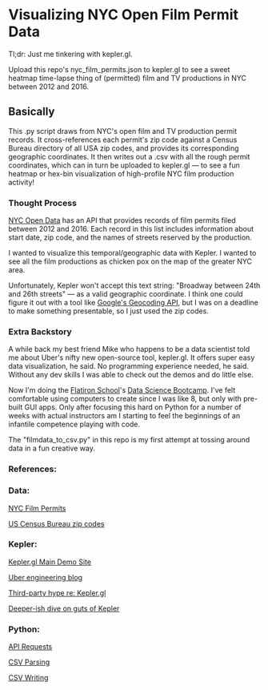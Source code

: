 # Visualizing NYC Open Film Permit Data

Tl;dr: Just me tinkering with kepler.gl.

Upload this repo's nyc_film_permits.json to kepler.gl to see a sweet heatmap time-lapse thing of (permitted) film and TV productions in NYC between 2012 and 2016.

## Basically

This .py script draws from NYC's open film and TV production permit records. It cross-references each permit's zip code against a Census Bureau directory of all USA zip codes, and provides its corresponding geographic coordinates. It then writes out a .csv with all the rough permit coordinates, which can in turn be uploaded to kepler.gl — to see a fun heatmap or hex-bin visualization of high-profile NYC film production activity!

### Thought Process

[NYC Open Data](https://opendata.cityofnewyork.us/) has an API that provides records of film permits filed between 2012 and 2016. Each record in this list includes information about start date, zip code, and the names of streets reserved by the production.

I wanted to visualize this temporal/geographic data with Kepler. I wanted to see all the film productions as chicken pox on the map of the greater NYC area. 

Unfortunately, Kepler won't accept this text string: "Broadway between 24th and 26th streets" — as a valid geographic coordinate. I think one could figure it out with a tool like [Google's Geocoding API](https://developers.google.com/maps/documentation/geocoding/intro), but I was on a deadline to make something presentable, so I just used the zip codes.

### Extra Backstory

A while back my best friend Mike who happens to be a data scientist told me about Uber's nifty new open-source tool, kepler.gl. It offers super easy data visualization, he said. No programming experience needed, he said. Without any dev skills I was able to check out the demos and do little else.

Now I'm doing the [Flatiron School](https://flatironschool.com/)'s [Data Science Bootcamp](https://flatironschool.com/career-courses/data-science-bootcamp/). I've felt comfortable using computers to create since I was like 8, but only with pre-built GUI apps. Only after focusing this hard on Python for a number of weeks with actual instructors am I starting to feel the beginnings of an infantile competence playing with code.

The "filmdata_to_csv.py" in this repo is my first attempt at tossing around data in a fun creative way.

### References:

### Data:
[NYC Film Permits](https://data.cityofnewyork.us/City-Government/Film-Permits/tg4x-b46p)

[US Census Bureau zip codes](https://gist.github.com/erichurst/7882666)

### Kepler:
[Kepler.gl Main Demo Site](https://kepler.gl/#/)

[Uber engineering blog](https://eng.uber.com/keplergl)

[Third-party hype re: Kepler.gl](https://opensource.com/article/18/8/keplergl)

[Deeper-ish dive on guts of Kepler](https://medium.com/vis-gl/how-sometimes-assuming-the-earth-is-flat-helps-speed-up-rendering-in-deck-gl-c43b72fd6db4)

### Python:
[API Requests](http://docs.python-requests.org/en/master/user/quickstart/#make-a-request)

[CSV Parsing](https://stackoverflow.com/questions/39704096/parse-online-comma-delimited-text-file-in-python-3-5)

[CSV Writing](https://docs.python.org/2/library/csv.html)
